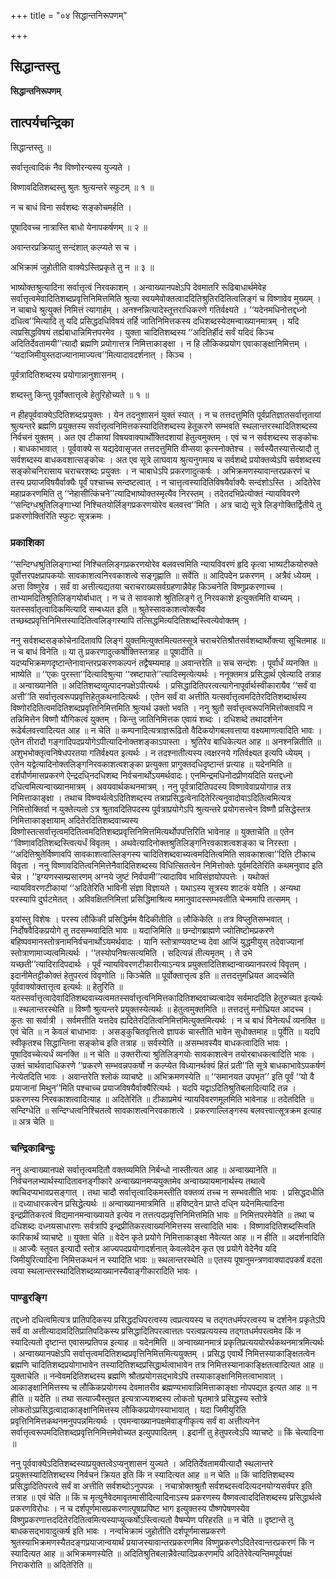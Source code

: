 +++
title = "०४ सिद्धान्तनिरूपणम्"

+++


## सिद्धान्तस्तु

**सिद्धान्तनिरूपणम्**

## **तात्पर्यचन्द्रिका**

सिद्धान्तस्तु ॥

सर्वात्तृत्वादिकं नैव विष्णोरन्यस्य युज्यते ।

विष्णावदितिशब्दस्तु श्रुतः श्रुत्यन्तरे स्फुटम् ॥ १ ॥

न च बाधं विना सर्वशब्दः सङ्कोचमर्हति ।

पूषादिवच्च नात्रास्ति बाधो येनापकर्षणम् ॥ २ ॥

अवान्तरप्रक्रियातु सन्दंशात् कल्प्यते स च ।

अभिक्रामं जुहोतीति वाक्येऽस्तिप्रकृते तु न ॥ ३ ॥

भाष्योक्तश्रुत्यादिना सर्वात्तृत्वं निरवकाशम् । अन्वाख्यानपक्षेऽपि देवमातरि रूढिबाधार्थमेवेह सर्वात्तृत्वमेवादितिशब्दप्रवृत्तिनिमित्तमिति श्रुत्या स्वयमेवोक्तत्वाददितिश्रुतिरदितित्वलिङ्गं च विष्णावेव मुख्यम् । न चाबाधे श्रुत्युक्तं निमित्तं त्यागार्हम् । अनश्नन्नित्यादेस्तूत्तराधिकरणे गतिर्वक्ष्यते । ‘‘यदेनमधिनोत्तद्दध्नो दधित्व’’मित्यादि तु यदि प्रसिद्धदधिविषयं तर्हि जातिनिमित्तकस्य दधिशब्दस्येदमन्वाख्यानमात्रम् । यदि त्वप्रसिद्धविषयं तर्ह्यबाधान्निमित्तपरमेव । युक्ता चादितिशब्दस्य ‘‘अदितिर्हीदं सर्वं यदिदं किञ्च अदितिर्देवतामयी’’त्यादौ ब्रह्मणि प्रयोगात्तत्र निमित्ताकाङ्क्षा । न हि लौकिकप्रयोग एवाकाङ्क्षानिमित्तम् । ‘‘यदाजिमीयुस्तदाज्यानामाज्यत्व’’मित्यादावदर्शनात् । किञ्च ।

पूर्वत्रादितिशब्दस्य प्रयोगान्नानुशासनम् ।

शब्दस्तु किन्तु पूर्वोक्तात्तृत्वे हेतुरिहोच्यते ॥ १ ॥

न हीहपूर्ववाक्येऽदितिशब्दःप्रयुक्तः । येन तदनुशासनं युक्तं स्यात् । न च तत्तदत्तुमिति पूर्वप्रतिज्ञातसर्वात्तृतायां श्रुत्यन्तरे ब्रह्मणि प्रयुक्तस्य सर्वात्तृत्वनिमित्तकस्यादितिशब्दस्य हेतूकरणे सम्भवति स्थलान्तरस्थादितिशब्दस्य निर्वचनं युक्तम् । अत एव टीकायां विषयवाक्यार्थोक्तिदशायां हेतुत्वमुक्तम् । एवं च न सर्वशब्दस्य सङ्कोचः । बाधकाभावात् । पूर्ववाक्ये स यद्यदेवासृजत तत्तदत्तुमिति वीप्सया कृत्स्नोक्तेश्च । सर्वस्यैतस्यात्तेत्यादौ तु सर्वशब्दस्य बाधकवशात्सङ्कोचः । अत एव सूत्रे लाघवाय श्रुत्यनुगमाय च सर्वशब्दे प्रयोक्तव्येऽपि सर्वशब्दस्य सङ्कोचनिरासाय चराचरशब्दः प्रयुक्तः । न चाबाधेऽपि प्रकरणादुत्कर्षः । अभिक्रमणस्यावान्तरप्रकरणं च तस्य प्रयाजविषयैर्वाक्यैः पूर्वं पश्चाच्च सन्दष्टत्वात् । न चात्तृत्वस्यादितिविषयैर्वाक्यैः सन्दंशोऽस्ति । अदितेरेव महाप्रकरणमिति तु ‘‘नेहासीत्किंचने’’त्यादिभाष्योक्तस्मृत्यैव निरस्तम् । तदेतदभिप्रेत्योक्तं न्यायविवरणे ‘‘सन्दिग्धश्रुतिलिङ्गाभ्यां निश्चितयोर्लिङ्गप्रकरणयोरेव बलवत्त्व’’मिति । अत्र चाद्ये सूत्रे लिङ्गोक्तिर्द्वितीये तु प्रकरणोक्तिरिति स्फुटः सूत्रक्रमः ।

### **प्रकाशिका**

‘‘सन्दिग्धश्रुतिलिङ्गाभ्यां निश्चितलिङ्गप्रकरणयोरेव बलवत्त्वमिति न्यायविवरणं हृदि कृत्वा भाष्यटीकयोरुक्ते पूर्वोत्तरपक्षप्रापकयोः सावकाशत्वनिरवकाशत्वे सङ्गृह्णाति ॥ सर्वेति ॥ आदिपदेन प्रकरणम् । अत्रैवं ध्येयम् । अत्ता विष्णुरेव । सर्वं वा अत्तीत्यद्यतया चराचराख्यसर्वग्रहणान्नैवेह किञ्चनेति विष्णुप्रकरणाच्च । ताभ्यामदितिश्रुतिलिङ्गयोर्बाधात् । न च ते सावकाशे श्रुतिलिङ्गे तु निरवकाशे इत्युक्तमिति वाच्यम् । यतस्सर्वातृत्वादिकमित्यादि सम्बध्यत इति ॥ श्रुतेस्सावकाशत्वोक्त्यैव तच्छब्दप्रवृत्तिनिमित्तस्यादितित्वलिङ्गस्यापि तत्सिद्धमित्यदितिशब्दस्त्वित्येवोक्तम् ।

ननु सर्वशब्दसङ्कोचेनादितावपि लिङ्गं युक्तमित्युक्तमित्यतस्सूत्रे चराचरेतिश्रौतसर्वशब्दार्थोक्त्या सूचितमाह ॥ न च बाधं विनेति ॥ या तु प्रकरणादुत्कर्षोक्तिस्तत्राह ॥ पूषादीति ॥ यदप्यभिक्रमणदृष्टान्तेनावान्तरप्रकरणकल्पनं तद्वैषम्यमाह ॥ अवान्तरेति ॥ सच सन्दंशः । पूर्वार्धं व्यनक्ति ॥ भाष्येति ॥ ‘‘एकः पुरस्ता’’दित्यादिश्रुत्या ‘‘स्रष्टापाते’’त्यादिस्मृत्येत्यर्थः । ननूक्तमत्र प्रसिद्धार्थ एवेत्यादि तत्राह ॥ अन्वाख्यानेति ॥ अदितिशब्दव्युत्पादनपक्षेऽपीत्यर्थः । प्रसिद्धादितिपरत्वत्यागेनापूर्वार्थस्वीकारायैव ‘‘सर्वं वा अत्ती’’ति सर्वात्तृत्वरूपप्रवृत्तिहेतुकथनादित्यर्थः । एतेन सर्वं वा अत्तीति यत्सर्वात्तृत्वमदितेरदितिशब्दार्थस्य विष्णोरदितित्वमदितिशब्दप्रवृत्तिनिमित्तमिति श्रुत्यर्थ उक्तो भवति । ननु श्रुतौ सर्वात्तृत्वरूपनिमित्तोक्तावपि न तन्निमित्तेन विष्णौ यौगिकत्वं युक्तम् । किन्तु जातिनिमित्तक एवायं शब्दः । दधिशब्दे तथादर्शनेन रूढेर्बलवत्त्वादित्यत आह ॥ न चेति ॥ कम्पनादित्यत्राज्ञरूढितो वैदिकयोगबलवत्ताया वक्ष्यमाणत्वादिति भावः । एतेन तीरादौ गङ्गादिपदप्रयोगेऽपीत्यादिनोक्तशङ्काऽपास्ता । श्रुतिरेव बाधिकेत्यत आह ॥ अनश्नन्नितीति ॥ अशुभभोक्तृत्वनिषेधपरतया गतिर्वक्ष्यत इत्यर्थः । न तदश्नातीत्यस्य त्वक्षरनये गतिर्वक्ष्यत इत्यपि ध्येयम् । एतेन यद्वेत्यादिनोक्तलिङ्गनिरवकाशत्वशङ्का प्रत्युक्ता प्रागुक्तदधिदृष्टान्तं प्रत्याह ॥ यदेनमिति ॥ दर्शपौर्णमासप्रकरणे ऐन्द्रदधि्नदधिशब्द निर्वचनार्थोऽयमर्थवादः। एनमिन्द्रमधिनोदप्रीणयदिति यत्तद्दध्नो दधित्वमित्यन्वाख्यानमात्रम् । अवयवार्थकथनमात्रम् । ननु पूर्वत्रादितिपदस्य विष्णावेवाप्रयोगान्न तत्र निमित्ताकाङ्क्षा । तथाच विष्ण्वर्थत्वेऽदितिशब्दस्य तत्राप्रसिद्धत्वेनादितेरित्यनुवादोवाऽदितित्वमित्यत्र निमित्तोक्तिर्वा न युक्तेत्यतो ऽत्र श्रुतावदितिपदस्य पूर्वत्राप्रयोगेऽपि श्रुत्यन्तरे प्रयोगसत्त्वेन विष्णौ प्रसिद्धेस्तत्र निमित्ताकाङ्क्षायाम् अदितेरदितिशब्दवाच्यस्य विष्णोस्तत्सर्वात्तृत्वमदितित्वमदितिशब्दप्रवृत्तिनिमित्तमित्यर्थोपपत्तिरिति भावेनाह ॥ युक्ताचेति ॥ एतेन ‘‘विष्णावदितिशब्दस्त्वित्यर्धं विवृतम् । अथवेत्यादिनोक्तश्रुतिलिङ्गनिरवकाशत्वशङ्का च निरस्ता । ‘‘अदितिश्रुतेर्विष्णावपि सावकाशत्वाल्लिङ्गस्य चादितिशब्दवाच्यत्वमदितित्वमिति सावकाशत्वा’’दिति टीकाच विवृता । ननु विष्णावदितित्वनिमित्तेनैवादितिशब्दस्य विधित्सितत्वेन निमित्तोक्तेः पूर्वमदितेरिति कथमनुवाद इति चेन्न । ‘‘इग्यणस्सम्प्रसारणम् अग्नये जुष्टं निर्वपामी’’त्यादाविव भाविसंज्ञयोपपत्तेः । यथोक्तं न्यायविवरणटीकायां ‘‘अदितेरिति भाविनी संज्ञा विज्ञायते । यथाऽस्य सूत्रस्य शाटकं वयेति । अन्यथा परस्यापि दुर्घटमेतत् । अविवक्षितनिमित्तां प्रसिद्धिमाश्रित्य ममानुवादस्सम्भवतीति चेन्ममापि तत्समम् ।

इयांस्तु विशेषः । परस्य लौकिकी प्रसिद्धिर्मम वैदिकीतीति ॥ लौकिकेति ॥ तत्र विप्लुतिसम्भवात् । निर्दोषवैदिकप्रयोगे तु तदसम्भवादिति भावः ॥ यदाजिमिति ॥ छन्दोगब्राह्मणे ज्योतिष्टोमप्रकरणे बहिष्पवमानस्तोत्रनामनिर्वचनार्थोऽयमर्थवादः । यानि स्तोत्राण्यवष्टभ्य देवा आजिं युद्धमीयुस् तदेवाज्यानां स्तोत्राणामाज्यत्वमित्यर्थः । ‘‘तस्योपनिषत्सत्यमिति । सदित्यन्नं तीत्यमृतम् । ते उभे यच्छती’’त्यादिरादिपदार्थः । पूर्वं न्यायविवरणटीकारीत्याऽन्यत्र प्रयुक्तादितिशब्दान्वाख्यानपरत्वं विवृतम् । इदानीमेतट्टीकोक्तं हेतुपरत्वं विवृणोति ॥ किञ्चेति ॥ पूर्वोक्तात्तृत्व इति ॥ तत्तदत्तुमध्रियत आदच्चेति पूर्ववाक्योक्तात्तृत्व इत्यर्थः ॥ हेतुरिति ॥ यतस्सर्वात्तृत्वादेवादितिशब्दवाच्यत्वमतस्सर्वात्तृत्वनिमित्तकादितिशब्दवाच्यत्वादेव सर्वमाददिति हेतुरुच्यत इत्यर्थः ॥ स्थलान्तरस्थेति ॥ विष्णौ श्रुत्यन्तरे प्रयुक्तस्येत्यर्थः ॥ हेतुत्वमुक्तमिति ॥ तत्तदत्तुं मनोध्रियत आदच्च । कुतः सा सर्वात्री । सर्वमत्तीति यत्तदेव ह्यदितेरदितित्वनिमित्तमित्युक्तमित्यर्थः । न च बाधं विनेत्यर्धं व्यनक्ति ॥ एवं चेति ॥ न केवलं बाधाभावः । असङ्कुचितवृत्तित्वे ज्ञापकं चास्तीति भावेन सुधोक्तमाह ॥ पूर्वेति ॥ यदपि स्वीकृतश्च सिद्धान्तिना सङ्कोच इति तत्राह ॥ सर्वस्येति ॥ असम्भवस्यैव बाधकत्वादिति भावः । पूषादिवच्चेत्यर्धं व्यनक्ति ॥ न चेति ॥ उक्तरीत्या श्रुतिलिङ्गयोः सावकाशत्वेन तयोरबाधकत्वादिति भावः । उक्तं चार्थवादाधिकरणे ‘‘प्रकरणे सम्भवन्नपकर्षो न कल्प्येत विध्यानर्थक्यं हितं प्रती’’ति सूत्रे बाधकाभावेऽपकर्षणं नेत्येतदिति भावः । अवान्तरेति श्लोकं व्याचष्टे ॥ अभिक्रमणस्येति ॥ ‘‘समानयत उपभृत’’ इति पूर्वं ‘‘यो वै प्रयाजानां मिथुन’’मिति पश्चाच्च प्रयाजविषयैर्वाक्यैरित्यर्थः । यदपि यद्वाऽदितिश्रुतिबलादित्यादि तन्न । प्रकरणस्य निरवकाशत्वादित्याह ॥ अदितेरिति ॥ टीकाप्रमेयं न्यायविवरणमूलमिति भावेनाह ॥ तदेतदिति ॥ सन्दिग्धेति ॥ सन्दिग्धत्वनिश्चितत्वे सावकाशत्वनिरवकाशत्वे । प्रकरणाल्लिङ्गस्य बलवत्त्वात्सूत्रक्रम इत्याह ॥ अत्र चेति ॥

### **चन्द्रिकाबिन्दुः**

ननु अन्वाख्यानपक्षे सर्वात्तृत्वमदितौ वक्तव्यमिति निर्बन्धो नास्तीत्यत आह ॥ अन्वाख्यानेति ॥ निर्वचनलभ्यार्थस्यादितावनङ्गीकारे अन्वाख्यानमप्ययुक्तमेव अन्वाख्यायमानार्थस्य तथात्वे क्वचिदप्यभावप्रसङ्गात् । तथा चादौ सर्वात्तृत्वादिकमस्तीति वक्तव्यं तच्च न सम्भवतीति भावः । प्रसिद्धदधीति ॥ दध्याधारकत्वेन प्रसिद्धेत्यर्थः ॥ अन्वाख्यानमात्रमिति ॥ हविष्ट्वेन प्राप्ते दधि्न यदेनमित्यादिना इन्द्रप्रीतिकरत्वं विद्यमानमन्वाख्यायते इत्येव न तत्तत्पदप्रवृत्तिनिमित्तमिति भावः ॥ निमित्तपरमेवेति ॥ तथा च दधिशब्दः दध्नयसाधारणः सर्वत्रापि इन्द्रप्रीतिकरत्वाख्यनिमित्तस्य सत्त्वादिति भावः । विष्णावदितिशब्दस्त्विति कारिकार्थं व्याचष्टे ॥ युक्ता चेति ॥ वेदेन कृते प्रयोगे निमित्ताकाङ्क्षा नैवेत्यत आह ॥ न हीति ॥ अदर्शनादिति ॥ आज्यैः स्तुवत इत्यादौ स्तोत्र आज्यपदप्रयोगादर्शनात् केवलवेदेन कृत एव प्रयोगे वेदेनैव यदि जिमीयुरित्यादिना निमित्तकथनं न स्यादिति भावः ॥ स्थलान्तरस्थेति ॥ एतस्य पूषानुमन्त्रणवाक्यादपकर्षं वदता त्वया स्थलान्तरस्थादितिशब्दव्याख्यानस्यैवाङ्गीकारादिति भावः ।

### **पाण्डुरङ्गि**

तद्दध्नो दधित्वमित्यत्र प्रातिपदिकस्य प्रसिद्धदधिपरत्वस्य त्वप्रत्ययस्य च तद्गतधर्मपरत्वस्य च दर्शनेन प्रकृतेऽपि सर्वं वा अत्तीत्यादावदितिप्रातिपदिकस्य प्रसिद्धादितिपरत्वात्ततः परत्वप्रत्ययस्य तद्गतधर्मपरत्वमेव किं न स्यादित्यतो दृष्टान्त एवासम्प्रतिपन्न इत्याह ॥ यदेनमिति ॥ अन्वाख्यानमात्रं प्रकृतिप्रत्यययोरर्थकथनमात्रमित्यर्थः । अन्वाख्यानपक्षेऽपि सर्वात्तृत्वमदितिशब्दप्रवृत्तिनिमित्तमित्ययुक्तम् । प्रसिद्ध एवार्थे निमित्तस्याकाङ्क्षितत्वेन ब्रह्मणि चादितिशब्दप्रयोगाभावेन तस्यादितिशब्दप्रसिद्धार्थत्वाभावेन तत्र निमित्तस्यानाकाङ्क्षितत्वादित्यत आह ॥ युक्ताचेति ॥ नन्वेवमदितिशब्दस्य ब्रह्मणि श्रौतप्रयोगसद्भावेऽपि तस्याकाङ्क्षानिमित्तत्वाभावात् । आकाङ्क्षानिमित्तस्य च लौकिकप्रयोगस्य देवमातरीव ब्रह्मण्यभावान्निमित्ताकाङ्क्षा नोपपद्यत इत्यत आह ॥ न हीति ॥ यदेति ॥ तथा सत्याज्यैस्तुवत इत्यत्राज्यशब्दस्य लोकतो घृतमात्रे प्रसिद्धस्य स्तोत्रे लोकतोऽप्रसिद्धत्वादाकाङ्क्षानिमित्तस्य लौकिकप्रयोगस्याभावात् । यदा जिमीयुरिति प्रवृत्तिनिमित्तकथनमनुपपन्नमित्यर्थः । एवमन्वाख्यानपक्षमेवाङ्गीकृत्य सर्वं वा अत्तीत्यनेन सर्वात्तृत्वरूपमदितिशब्दप्रवृत्तिनिमित्तमेवोच्यत इत्युपपादितम् । इदानीं तु हेतुपरत्वेऽपि व्याचष्टे ॥ किं चेत्यादिना ॥

ननु पूर्ववाक्येऽदितिशब्दस्याप्रयुक्तत्वेऽप्यनुशासनं युज्यते । अदितिर्देवतामयीत्यादौ स्थलान्तरे प्रयुक्तस्यादितिशब्दस्य निर्वचनं क्रियत इति किं न स्यादित्यत आह ॥ न चेति ॥ किं चादितिशब्दस्य प्रसिद्धादितिपरत्वे सर्वं वा अत्तीति सर्वशब्दोऽनुपपन्नः । नचात्रोक्तश्रुतौ सर्वशब्दस्त्वदित्यदनयोग्यसर्वपर इति तत्राह ॥ एवं चेति ॥ किं च मृत्युनैवेदमावृतमासीदित्यादिनाऽस्य प्रकरणस्य वैष्णवत्वाददितिशब्दस्य प्रसिद्धार्थत्वे प्रकरणविरोधः । न च दर्शपूर्णमासप्रकरणात्पूषाप्रपिष्ट भाग इत्युक्तस्य पौष्णपेषणस्येव विष्णुप्रकरणात्तददितेरदितित्वमित्यस्याप्युत्कर्षोऽस्त्वित्यतो वैषम्येण परिहरति ॥ न चेति ॥ दृष्टान्ते तु बाधकसद्भावादुत्कर्ष इति भावः । नन्वभिक्रामं जुहोतीति दर्शपूर्णमासप्रकरणे श्रुतस्याभिक्रमणस्यैतदङ्गप्रयाजान्वयार्थं प्रयाजस्यावान्तरप्रकरणमिव विष्णुप्रकरणेऽदितेरवान्तरप्रकरणं किं न स्यादित्यत आह ॥ अभिक्रमणस्येति ॥ अदितिश्रुतिबलान्नैवेत्यादिप्रकरणमपि अदितेरेवेत्यन्तिमपूर्वपक्षं निराकरोति ॥ अदितेरिति ॥

